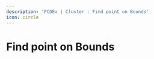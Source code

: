 ```yaml
---
description: 'PCGEx | Cluster : Find point on Bounds'
icon: circle
---
```


# Find point on Bounds

